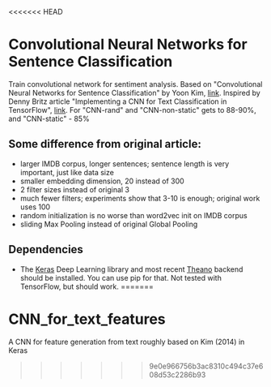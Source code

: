 <<<<<<< HEAD
# Convolutional Neural Networks for Sentence Classification

Train convolutional network for sentiment analysis. Based on "Convolutional Neural Networks for Sentence Classification" by Yoon Kim, [link](http://arxiv.org/pdf/1408.5882v2.pdf). Inspired by Denny Britz article "Implementing a CNN for Text Classification in TensorFlow", [link](http://www.wildml.com/2015/12/implementing-a-cnn-for-text-classification-in-tensorflow/).
For "CNN-rand" and "CNN-non-static" gets to 88-90%, and "CNN-static" - 85%

## Some difference from original article:
* larger IMDB corpus, longer sentences; sentence length is very important, just like data size
* smaller embedding dimension, 20 instead of 300
* 2 filter sizes instead of original 3
* much fewer filters; experiments show that 3-10 is enough; original work uses 100
* random initialization is no worse than word2vec init on IMDB corpus
* sliding Max Pooling instead of original Global Pooling

## Dependencies

* The [Keras](http://keras.io/) Deep Learning library and most recent [Theano](http://deeplearning.net/software/theano/install.html#install) backend should be installed. You can use pip for that. 
Not tested with TensorFlow, but should work.
=======
# CNN_for_text_features
A CNN for feature generation from text roughly based on Kim (2014) in Keras
>>>>>>> 9e0e966756b3ac8310c494c37e608d53c2286b93
